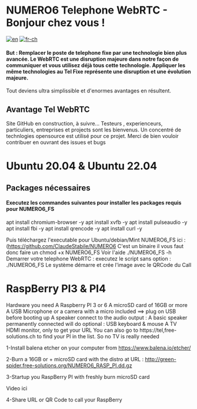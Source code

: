 # NUMERO6 Telephone WebRTC - Bonjour chez vous !

[![en](https://img.shields.io/badge/lang-en-red.svg)](https://github.com/ClaudeStabile/NUMERO6/blob/main/README.en-uk.md)
[![fr-ch](https://img.shields.io/badge/lang-fr--ch-green.svg)](https://github.com/ClaudeStabile/NUMERO6/blob/main/README.md)

#### But : Remplacer le poste de telephone fixe par une technologie bien plus avancée. Le WebRTC est une disruption majeure dans notre façon de communiquer et vous utilisez déjà tous cette technologie. Appliquer les même technologies au Tel Fixe représente une disruption et une évolution majeure.
Tout deviens ultra simplissible et d'enormes avantages en résultent.

## Avantage Tel WebRTC

Site GitHub en construction, à suivre...
Testeurs , experienceurs, particuliers, entreprises et projects sont les bienvenus.
Un concentré de technlogies opensource est utilisé pour ce projet. Merci de bien vouloir contribuer en ouvrant des issues et bugs



# Ubuntu 20.04 & Ubuntu 22.04
## Packages nécessaires

#### Executez les commandes suivantes pour installer les packages requis pour NUMERO6_FS

apt install chromium-browser -y apt install xvfb -y apt install pulseaudio -y apt install fbi -y apt install qrencode -y apt install curl -y

Puis téléchargez l'executable pour Ubuntu/debian/Mint NUMERO6_FS ici : (https://github.com/ClaudeStabile/NUMERO6
C'est un binaire il vous faut donc faire un chmod +x NUMERO6_FS 
  Voir l'aide ./NUMERO6_FS -h 
  Demarrer votre telephone WebRTC : executez le script sans option : ./NUMERO6_FS Le système démarre et crée l'image avec le QRCode du Call

# RaspBerry PI3 & PI4
Hardware you need A Raspberry PI 3 or 6 A microSD card of 16GB or more A USB Microphone or a camera with a micro included ==> plug on USB before booting up A speaker connect to the audio output : A basic speaker permanently connected will do optional : USB keyboard & mouse A TV HDMI monitor, only to get your URL You can also go to https://tel,free-solutions.ch to find your PI in the list. So no TV is really needed

1-Install balena etcher on your computer from https://www.balena.io/etcher/

2-Burn a 16GB or + microSD card with the distro at URL : http://green-spider.free-solutions.org/NUMERO6_RASP_PI.dd.gz

3-Startup you RaspBerry PI with freshly burn microSD card

Video ici

4-Share URL or QR Code to call your RaspBerry
